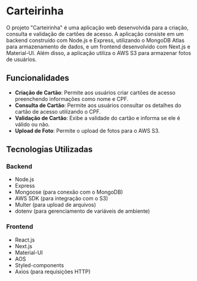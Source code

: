 # Carteirinha
O projeto "Carteirinha" é uma aplicação web desenvolvida para a criação, consulta e validação de cartões de acesso. A aplicação consiste em um backend construído com Node.js e Express, utilizando o MongoDB Atlas para armazenamento de dados, e um frontend desenvolvido com Next.js e Material-UI. Além disso, a aplicação utiliza o AWS S3 para armazenar fotos de usuários.



## Funcionalidades

- **Criação de Cartão**: Permite aos usuários criar cartões de acesso preenchendo informações como nome e CPF.
- **Consulta de Cartão**: Permite aos usuários consultar os detalhes do cartão de acesso utilizando o CPF.
- **Validação de Cartão**: Exibe a validade do cartão e informa se ele é válido ou não.
- **Upload de Foto**: Permite o upload de fotos para o AWS S3.


## Tecnologias Utilizadas

### Backend

- Node.js
- Express
- Mongoose (para conexão com o MongoDB)
- AWS SDK (para integração com o S3)
- Multer (para upload de arquivos)
- dotenv (para gerenciamento de variáveis de ambiente)

### Frontend
- React.js
- Next.js
- Material-UI
- AOS
- Styled-components
- Axios (para requisições HTTP)


